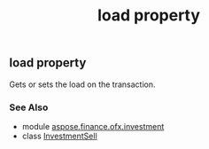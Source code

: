 ﻿---
title: load property
second_title: Aspose.Finance for Python via .NET API References
description: 
type: docs
weight: 90
url: /python-net/aspose.finance.ofx.investment/investmentsell/load/
is_root: false
---

## load property


Gets or sets the load on the transaction.

### See Also
* module [aspose.finance.ofx.investment](../../)
* class [InvestmentSell](/finance/python-net/aspose.finance.ofx.investment/investmentsell)

